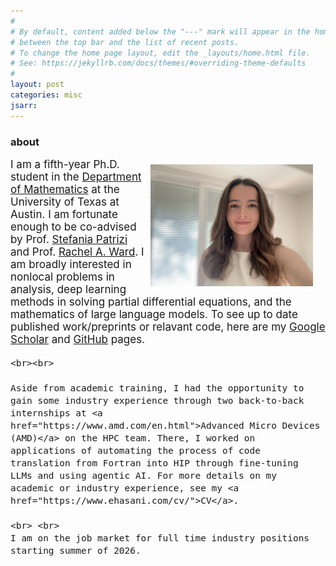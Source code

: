```yaml
---
#
# By default, content added below the "---" mark will appear in the home page
# between the top bar and the list of recent posts.
# To change the home page layout, edit the _layouts/home.html file.
# See: https://jekyllrb.com/docs/themes/#overriding-theme-defaults
#
layout: post
categories: misc
jsarr:
---
```


<!-- &nbsp; -->

<html>
<head>
  <!-- <title>About</title> -->
  <style>
    .image {
      float: right;
      margin: 10px 20px 15px 10px; /* space between image and text */
    }
    img {
      max-width: 260px; /* adjust size as needed */
      height: auto;
      display: block;
    }
    .text {
      font-size: 17px;
    }
    h1 {
      margin-top: 0;
    }
  </style>
</head>
<body>
  <h3>about</h3>

  <div class="image">
    <img src="media/IMG_7435.jpg" alt="Profile picture">
  </div>

  <div class="text">
    I am a fifth-year Ph.D. student in the <a href="https://math.utexas.edu/">Department of Mathematics</a> at the University of Texas at Austin. I am fortunate enough to be co-advised by Prof. <a href="https://math.utexas.edu/directory/stefania-patrizi">Stefania Patrizi</a> and Prof. <a href="https://math.utexas.edu/directory/rachel-ward">Rachel A. Ward</a>. I am broadly interested in nonlocal problems in analysis, deep learning methods in solving partial differential equations, and the mathematics of large language models. To see up to date published work/preprints or relavant code, here are my <a href="https://scholar.google.com/citations?user=LtO6zfcAAAAJ&hl=en">Google Scholar</a> and <a href="https://github.com/erisahasani">GitHub</a> pages.
   
    <br><br>
   
    Aside from academic training, I had the opportunity to gain some industry experience through two back-to-back internships at <a href="https://www.amd.com/en.html">Advanced Micro Devices (AMD)</a> on the HPC team. There, I worked on applications of automating the process of code translation from Fortran into HIP through fine-tuning LLMs and using agentic AI. For more details on my academic or industry experience, see my <a href="https://www.ehasani.com/cv/">CV</a>.

    <br> <br>
    I am on the job market for full time industry positions starting summer of 2026.
  </div>
</body>
</html>
